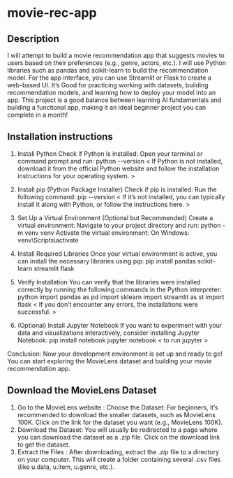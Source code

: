 # movie-rec-app

## Description
I will attempt to build a movie recommendation app that suggests movies to users based on their preferences (e.g., genre, actors, etc.). I will use Python libraries such as pandas and scikit-learn to build the recommendation model. For the app interface, you can use Streamlit or Flask to create a web-based UI. It’s Good for practicing working with datasets, building recommendation models, and learning how to deploy your model into an app. This project is a good balance between learning AI fundamentals and building a functional app, making it an ideal beginner project you can complete in a month!

## Installation instructions
1. Install Python
Check if Python is installed: Open your terminal or command prompt and run:
  python --version   < If Python is not installed, download it from the official Python website and follow the installation instructions for your operating system. >

2. Install pip (Python Package Installer)
Check if pip is installed: Run the following command:
  pip --version < If it’s not installed, you can typically install it along with Python, or follow the instructions here. >

3. Set Up a Virtual Environment (Optional but Recommended) 
Create a virtual environment: Navigate to your project directory and run:
  python -m venv venv
Activate the virtual environment:
On Windows:
venv\Scripts\activate

4. Install Required Libraries
Once your virtual environment is active, you can install the necessary libraries using pip:
   pip install pandas scikit-learn streamlit flask
   
5. Verify Installation
You can verify that the libraries were installed correctly by running the following commands in the Python interpreter:
  python
  import pandas as pd
  import sklearn
  import streamlit as st
  import flask     < If you don’t encounter any errors, the installations were successful. >

6. (Optional) Install Jupyter Notebook
If you want to experiment with your data and visualizations interactively, consider installing Jupyter Notebook:
  pip install notebook
  jupyter notebook < to run jupyter >

Conclusion: Now your development environment is set up and ready to go! You can start exploring the MovieLens dataset and building your movie recommendation app.

## Download the MovieLens Dataset
1. Go to the MovieLens website : Choose the Dataset: For beginners, it’s recommended to download the smaller datasets, such as MovieLens 100K. Click on the link for the dataset you want (e.g., MovieLens 100K). 
2. Download the Dataset: You will usually be redirected to a page where you can download the dataset as a .zip file. Click on the download link to get the dataset. 
3. Extract the Files : After downloading, extract the .zip file to a directory on your computer. This will create a folder containing several .csv files (like u.data, u.item, u.genre, etc.).







